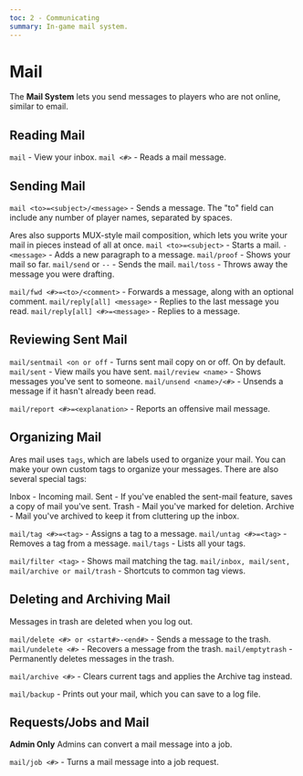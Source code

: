 ```yaml
---
toc: 2 - Communicating
summary: In-game mail system.
---
```

# Mail

The **Mail System** lets you send messages to players who are not online, similar to email.

## Reading Mail
`mail` - View your inbox.
`mail <#>` - Reads a mail message.

## Sending Mail

`mail <to>=<subject>/<message>` - Sends a message. The "to" field can include any number of player names, separated by spaces.

Ares also supports MUX-style mail composition, which lets you write your mail in pieces instead of all at once.
`mail <to>=<subject>` - Starts a mail.
`-<message>` - Adds a new paragraph to a message.
`mail/proof` - Shows your mail so far.
`mail/send` or `--` - Sends the mail.
`mail/toss` - Throws away the message you were drafting.

`mail/fwd <#>=<to>/<comment>` - Forwards a message, along with an optional comment.
`mail/reply[all] <message>` - Replies to the last message you read.
`mail/reply[all] <#>=<message>` - Replies to a message.

## Reviewing Sent Mail
`mail/sentmail <on or off` - Turns sent mail copy on or off. On by default.
`mail/sent` - View mails you have sent.
`mail/review <name>` - Shows messages you've sent to someone.
`mail/unsend <name>/<#>` - Unsends a message if it hasn't already been read.

`mail/report <#>=<explanation>` - Reports an offensive mail message.

## Organizing  Mail

Ares mail uses `tags`, which are labels used to organize your mail.  You can make your own custom tags to organize your messages. There are also several special tags:

Inbox - Incoming mail.
Sent - If you've enabled the sent-mail feature, saves a copy of mail you've sent.
Trash - Mail you've marked for deletion.
Archive - Mail you've archived to keep it from cluttering up the inbox.

`mail/tag <#>=<tag>` - Assigns a tag to a message.
`mail/untag <#>=<tag>` - Removes a tag from a message.
`mail/tags` - Lists all your tags.

`mail/filter <tag>` - Shows mail matching the tag.
`mail/inbox, mail/sent, mail/archive or mail/trash` - Shortcuts to common tag views.

## Deleting and Archiving Mail

Messages in trash are deleted when you log out.

`mail/delete <#> or <start#>-<end#>` - Sends a message to the trash.
`mail/undelete <#>` - Recovers a message from the trash.
`mail/emptytrash` - Permanently deletes messages in the trash.

`mail/archive <#>` - Clears current tags and applies the Archive tag instead.

`mail/backup` - Prints out your mail, which you can save to a log file.

## Requests/Jobs and Mail
**Admin Only**
Admins can convert a mail message into a job.

`mail/job <#>` - Turns a mail message into a job request.
